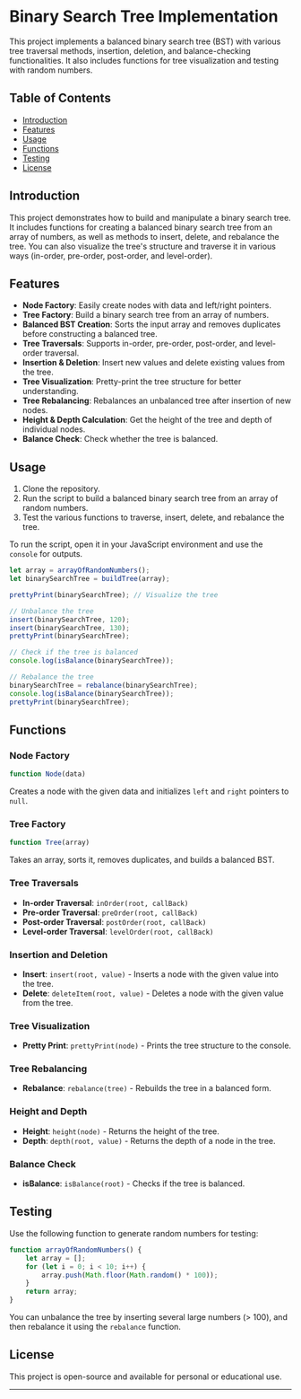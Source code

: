 # Binary Search Tree Implementation

This project implements a balanced binary search tree (BST) with various tree traversal methods, insertion, deletion, and balance-checking functionalities. It also includes functions for tree visualization and testing with random numbers.

## Table of Contents

- [Introduction](#introduction)
- [Features](#features)
- [Usage](#usage)
- [Functions](#functions)
- [Testing](#testing)
- [License](#license)

## Introduction

This project demonstrates how to build and manipulate a binary search tree. It includes functions for creating a balanced binary search tree from an array of numbers, as well as methods to insert, delete, and rebalance the tree. You can also visualize the tree's structure and traverse it in various ways (in-order, pre-order, post-order, and level-order).

## Features

- **Node Factory**: Easily create nodes with data and left/right pointers.
- **Tree Factory**: Build a binary search tree from an array of numbers.
- **Balanced BST Creation**: Sorts the input array and removes duplicates before constructing a balanced tree.
- **Tree Traversals**: Supports in-order, pre-order, post-order, and level-order traversal.
- **Insertion & Deletion**: Insert new values and delete existing values from the tree.
- **Tree Visualization**: Pretty-print the tree structure for better understanding.
- **Tree Rebalancing**: Rebalances an unbalanced tree after insertion of new nodes.
- **Height & Depth Calculation**: Get the height of the tree and depth of individual nodes.
- **Balance Check**: Check whether the tree is balanced.

## Usage

1. Clone the repository.
2. Run the script to build a balanced binary search tree from an array of random numbers.
3. Test the various functions to traverse, insert, delete, and rebalance the tree.

To run the script, open it in your JavaScript environment and use the `console` for outputs.

```javascript
let array = arrayOfRandomNumbers();
let binarySearchTree = buildTree(array);

prettyPrint(binarySearchTree); // Visualize the tree

// Unbalance the tree
insert(binarySearchTree, 120);
insert(binarySearchTree, 130);
prettyPrint(binarySearchTree);

// Check if the tree is balanced
console.log(isBalance(binarySearchTree));

// Rebalance the tree
binarySearchTree = rebalance(binarySearchTree);
console.log(isBalance(binarySearchTree));
prettyPrint(binarySearchTree);
```

## Functions

### Node Factory

```javascript
function Node(data)
```

Creates a node with the given data and initializes `left` and `right` pointers to `null`.

### Tree Factory

```javascript
function Tree(array)
```

Takes an array, sorts it, removes duplicates, and builds a balanced BST.

### Tree Traversals

- **In-order Traversal**: `inOrder(root, callBack)`
- **Pre-order Traversal**: `preOrder(root, callBack)`
- **Post-order Traversal**: `postOrder(root, callBack)`
- **Level-order Traversal**: `levelOrder(root, callBack)`

### Insertion and Deletion

- **Insert**: `insert(root, value)` - Inserts a node with the given value into the tree.
- **Delete**: `deleteItem(root, value)` - Deletes a node with the given value from the tree.

### Tree Visualization

- **Pretty Print**: `prettyPrint(node)` - Prints the tree structure to the console.

### Tree Rebalancing

- **Rebalance**: `rebalance(tree)` - Rebuilds the tree in a balanced form.

### Height and Depth

- **Height**: `height(node)` - Returns the height of the tree.
- **Depth**: `depth(root, value)` - Returns the depth of a node in the tree.

### Balance Check

- **isBalance**: `isBalance(root)` - Checks if the tree is balanced.

## Testing

Use the following function to generate random numbers for testing:

```javascript
function arrayOfRandomNumbers() {
	let array = [];
	for (let i = 0; i < 10; i++) {
		array.push(Math.floor(Math.random() * 100));
	}
	return array;
}
```

You can unbalance the tree by inserting several large numbers (> 100), and then rebalance it using the `rebalance` function.

## License

This project is open-source and available for personal or educational use.

---
